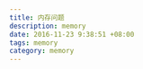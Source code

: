 ```yaml
---
title: 内存问题
description: memory
date: 2016-11-23 9:38:51 +08:00
tags: memory
category: memory
---
```

